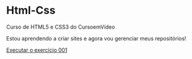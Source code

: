 # Html-Css
 Curso de HTML5 e CSS3 do CursoemVídeo

Estou aprendendo a criar sites e agora vou gerenciar meus repositórios!

<a href="https://caroldoamor.github.io/Html-Css/exercícios/ex001/index.html">Executar o exercício 001<a>
